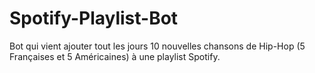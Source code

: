 # Spotify-Playlist-Bot
Bot qui vient ajouter tout les jours 10 nouvelles chansons de Hip-Hop (5 Françaises et 5 Américaines) à une playlist Spotify.
